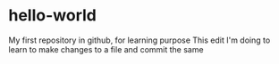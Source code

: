 # hello-world
My first repository in github, for learning purpose
This edit I'm doing to learn to make changes to a file and commit the same

